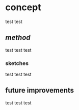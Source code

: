 # **concept**

test test

## ***method***

test test test


### **sketches**

test test test


## **future improvements**

test test test
